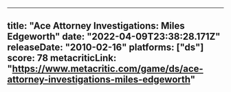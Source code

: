 
---
title: "Ace Attorney Investigations: Miles Edgeworth"
date: "2022-04-09T23:38:28.171Z"
releaseDate: "2010-02-16"
platforms: ["ds"]
score: 78
metacriticLink: "https://www.metacritic.com/game/ds/ace-attorney-investigations-miles-edgeworth"
---
